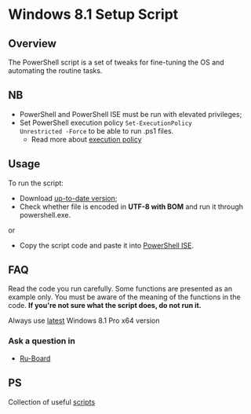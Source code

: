 Windows 8.1 Setup Script
========================================================

## Overview
The PowerShell script is a set of tweaks for fine-tuning the OS and automating the routine tasks.

## NB
- PowerShell and PowerShell ISE must be run with elevated privileges;
- Set PowerShell execution policy <code>Set-ExecutionPolicy Unrestricted -Force</code> to be able to run .ps1 files.
  - Read more about [execution policy](https://docs.microsoft.com/en-us/powershell/module/microsoft.powershell.core/about/about_execution_policies) 
  
## Usage
To run the script:
- Download [up-to-date version](https://github.com/farag2/Setup-Windows-8.1);
- Check whether file is encoded in **UTF-8 with BOM** and run it through powershell.exe.

or

- Copy the script code and paste it into [PowerShell ISE](https://docs.microsoft.com/en-us/powershell/scripting/components/ise/windows-powershell-integrated-scripting-environment--ise-).

## FAQ
Read the code you run carefully. Some functions are presented as an example only. You must be aware of the meaning of the functions in the code. **If you're not sure what the script does, do not run it.**

Always use [latest](https://support.microsoft.com/id-id/help/4009470/windows-8-1-windows-server-2012-r2-update-history) Windows 8.1 Pro x64 version

### Ask a question in
 - [Ru-Board](http://forum.ru-board.com/topic.cgi?forum=62&topic=30617#15)
 
## PS
Collection of useful [scripts](https://gist.github.com/farag2)
